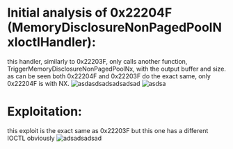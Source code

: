 # Initial analysis of 0x22204F (MemoryDisclosureNonPagedPoolNxIoctlHandler):
this handler, similarly to 0x22203F, only calls another function, TriggerMemoryDisclosureNonPagedPoolNx, with the output buffer and size.
as can be seen both 0x22204F and 0x22203F do the exact same, only 0x22204F is with NX.
![asdasdsadsadsadsad](https://github.com/shaygitub/MY-HEVD/assets/122000611/91884916-d318-4551-8cf7-64da2cc1723a)
![asdsa](https://github.com/shaygitub/MY-HEVD/assets/122000611/f15f0f5f-dc9b-4958-ae1e-173030fc970c)

# Exploitation:
this exploit is the exact same as 0x22203F but this one has a different IOCTL obviously
![adsadsadsad](https://github.com/shaygitub/MY-HEVD/assets/122000611/878fbe62-1c7d-47cd-9ec8-6c5502c70e04)
